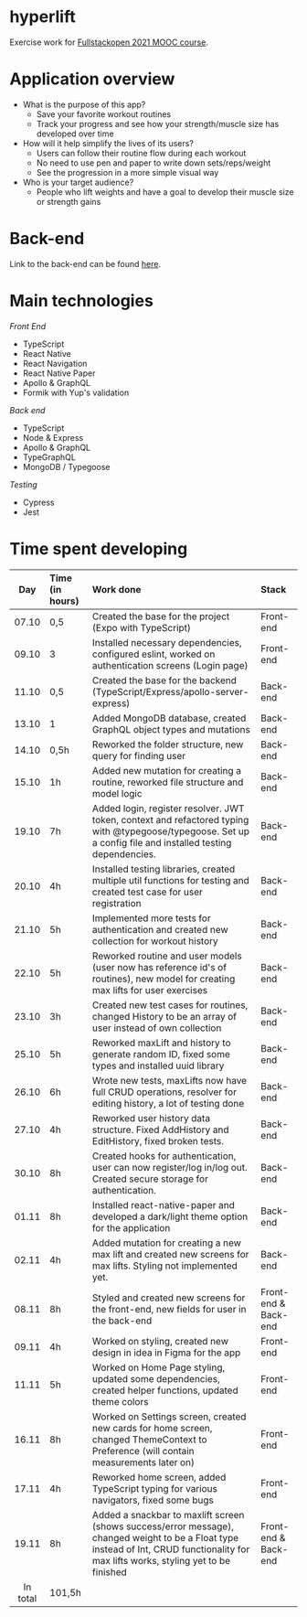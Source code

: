 # hyperlift

Exercise work for [Fullstackopen 2021 MOOC course](https://fullstackopen.com/).

# Application overview

- What is the purpose of this app?
  - Save your favorite workout routines
  - Track your progress and see how your strength/muscle size has developed over time
- How will it help simplify the lives of its users?
  - Users can follow their routine flow during each workout
  - No need to use pen and paper to write down sets/reps/weight
  - See the progression in a more simple visual way
- Who is your target audience?
  - People who lift weights and have a goal to develop their muscle size or strength gains

# Back-end

Link to the back-end can be found [here](https://github.com/didzis1/hyperlift-backend).

# Main technologies

_Front End_

- TypeScript
- React Native
- React Navigation
- React Native Paper
- Apollo & GraphQL
- Formik with Yup's validation

_Back end_

- TypeScript
- Node & Express
- Apollo & GraphQL
- TypeGraphQL
- MongoDB / Typegoose

_Testing_

- Cypress
- Jest

# Time spent developing

|   Day    | Time (in hours) | Work done                                                                                                                                                    | Stack     |
| :------: | :-------------- | :----------------------------------------------------------------------------------------------------------------------------------------------------------- | :-------- |
|  07.10   | 0,5             | Created the base for the project (Expo with TypeScript)                                                                                                      | Front-end |
|  09.10   | 3               | Installed necessary dependencies, configured eslint, worked on authentication screens (Login page)                                                           | Front-end |
|  11.10   | 0,5             | Created the base for the backend (TypeScript/Express/apollo-server-express)                                                                                  | Back-end  |
|  13.10   | 1               | Added MongoDB database, created GraphQL object types and mutations                                                                                           | Back-end  |
|  14.10   | 0,5h            | Reworked the folder structure, new query for finding user                                                                                                    | Back-end  |
|  15.10   | 1h              | Added new mutation for creating a routine, reworked file structure and model logic                                                                           | Back-end  |
|  19.10   | 7h              | Added login, register resolver. JWT token, context and refactored typing with @typegoose/typegoose. Set up a config file and installed testing dependencies. | Back-end  |
|  20.10   | 4h              | Installed testing libraries, created multiple util functions for testing and created test case for user registration                                         | Back-end  |
|  21.10   | 5h              | Implemented more tests for authentication and created new collection for workout history                                                                     | Back-end  |
|  22.10   | 5h              | Reworked routine and user models (user now has reference id's of routines), new model for creating max lifts for user exercises                              | Back-end  |
|  23.10   | 3h              | Created new test cases for routines, changed History to be an array of user instead of own collection                                                        | Back-end  |
|  25.10   | 5h              | Reworked maxLift and history to generate random ID, fixed some types and installed uuid library                                                              | Back-end  |
|  26.10   | 6h              | Wrote new tests, maxLifts now have full CRUD operations, resolver for editing history, a lot of testing done                                                 | Back-end  |
|  27.10   | 4h              | Reworked user history data structure. Fixed AddHistory and EditHistory, fixed broken tests.                                                                  | Back-end  |
|  30.10   | 8h              | Created hooks for authentication, user can now register/log in/log out. Created secure storage for authentication.                                           | Back-end  |
|  01.11   | 8h              | Installed react-native-paper and developed a dark/light theme option for the application                                                                     | Back-end  |
|  02.11   | 4h              | Added mutation for creating a new max lift and created new screens for max lifts. Styling not implemented yet.                                               | Back-end  |
|  08.11   | 8h              | Styled and created new screens for the front-end, new fields for user in the back-end                                               | Front-end & Back-end  |
|  09.11   | 4h              | Worked on styling, created new design in idea in Figma for the app                                               | Front-end  |
|  11.11   | 5h              | Worked on Home Page styling, updated some dependencies, created helper functions, updated theme colors                                             | Front-end  |
|  16.11   | 8h              | Worked on Settings screen, created new cards for home screen, changed ThemeContext to Preference (will contain measurements later on)                                             | Front-end  |
|  17.11   | 4h              | Reworked home screen, added TypeScript typing for various navigators, fixed some bugs                                             | Front-end  |
|  19.11   | 8h              | Added a snackbar to maxlift screen (shows success/error message), changed weight to be a Float type instead of Int, CRUD functionality for max lifts works, styling yet to be finished | Front-end & Back-end  |
| In total | 101,5h           |                                                                                                                                                              |
